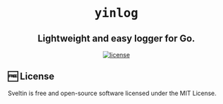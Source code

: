 <h1 align="center">
    <span style="font-family: monospace;">yinlog</span>
</h1>
<h2 align="center">
Lightweight and easy logger for Go.
</h2>
<p align="center">
    <a href="https://github.com/sveltinio/prompts/blob/main/LICENSE" target="_blank">
        <img src="https://img.shields.io/badge/license-mit-blue?style=flat-square&logo=none" alt="license" />
    </a>
</p>

## :free: License

Sveltin is free and open-source software licensed under the MIT License.
